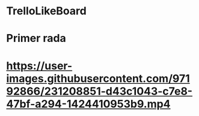 # TrelloLikeBoard

<h1> Primer rada <h1>

https://user-images.githubusercontent.com/97192866/231208851-d43c1043-c7e8-47bf-a294-1424410953b9.mp4
